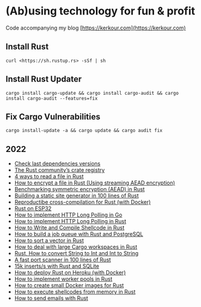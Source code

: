 # (Ab)using technology for fun & profit

Code accompanying my blog [https://kerkour.com](https://kerkour.com)

## Install Rust

```ShellSession
curl <https://sh.rustup.rs> -sSf | sh
```

## Install Rust Updater

```ShellSession
cargo install cargo-update && cargo install cargo-audit && cargo install cargo-audit --features=fix
```

## Fix Cargo Vulnerabilities

```ShellSession
cargo install-update -a && cargo update && cargo audit fix
```

## 2022

* [Check last dependencies versions](https://docs.rs/)
* [The Rust community’s crate registry](https://crates.io/)
* [4 ways to read a file in Rust](https://kerkour.com/rust-read-file)
* [How to encrypt a file in Rust (Using streaming AEAD encryption)](https://kerkour.com/rust-file-encryption)
* [Benchmarking symmetric encryption (AEAD) in Rust](https://kerkour.com/rust-symmetric-encryption-aead-benchmark/)
* [Building a static site generator in 100 lines of Rust](https://kerkour.com/rust-static-site-generator)
* [Reproductibe cross-compilation for Rust (with Docker)](https://kerkour.com/rust-reproductible-cross-compilation-with-docker/)
* [Rust on ESP32](https://kerkour.com/rust-on-esp32)
* [How to implement HTTP Long Polling in Go](https://kerkour.com/go-http-long-polling/)
* [How to implement HTTP Long Polling in Rust](https://kerkour.com/rust-http-long-polling/)
* [How to Write and Compile Shellcode in Rust](https://kerkour.com/shellcode-in-rust/)
* [How to build a job queue with Rust and PostgreSQL](https://kerkour.com/rust-job-queue-with-postgresql/)
* [How to sort a vector in Rust](https://kerkour.com/rust-how-to-sort-a-vector/)
* [How to deal with large Cargo workspaces in Rust](https://kerkour.com/rust-large-cargo-workspace/)
* [Rust, How to convert String to Int and Int to String](https://kerkour.com/rust-string-to-int-and-int-to-string/)
* [A fast port scanner in 100 lines of Rust](https://kerkour.com/rust-fast-port-scanner/)
* [15k inserts/s with Rust and SQLite](https://kerkour.com/high-performance-rust-with-sqlite/)
* [How to deploy Rust on Heroku (with Docker)](https://kerkour.com/deploy-rust-on-heroku-with-docker/)
* [How to implement worker pools in Rust](https://kerkour.com/rust-worker-pool/)
* [How to create small Docker images for Rust](https://kerkour.com/rust-small-docker-image/)
* [How to execute shellcodes from memory in Rust](https://kerkour.com/rust-execute-from-memory/)
* [How to send emails with Rust](https://kerkour.com/rust-send-email/)
